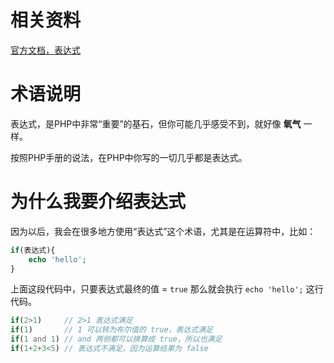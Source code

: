 # 相关资料

[官方文档，表达式](https://www.php.net/manual/zh/language.expressions.php)

# 术语说明

表达式，是PHP中非常“重要”的基石，但你可能几乎感受不到，就好像 **氧气** 一样。

按照PHP手册的说法，在PHP中你写的一切几乎都是表达式。

# 为什么我要介绍表达式

因为以后，我会在很多地方使用“表达式”这个术语，尤其是在运算符中，比如：

```PHP
if(表达式){
    echo 'hello';
}
```

上面这段代码中，只要表达式最终的值 = `true` 那么就会执行 `echo 'hello';` 这行代码。

```PHP
if(2>1)     // 2>1 表达式满足
if(1)       // 1 可以转为布尔值的 true，表达式满足
if(1 and 1) // and 两侧都可以换算成 true，所以也满足
if(1+2+3<5) // 表达式不满足，因为运算结果为 false
```


